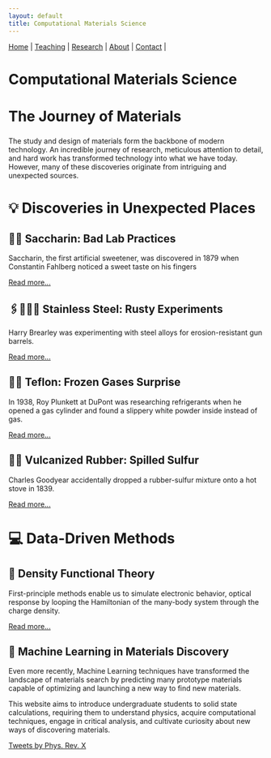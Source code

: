 ```yaml
---
layout: default
title: Computational Materials Science
---
```


<nav>
  <a href="/">Home</a> |
  <a href="/teaching.html">Teaching</a> |
  <a href="/research.html">Research</a> |
  <a href="/about.html">About</a> |
  <a href="/contact.html">Contact</a> |
</nav>

# Computational Materials Science


<div class="grid">


<div class="card collapsed">
  <h2 style="font-size: 28px;">The Journey of Materials</h2>
  <p>
    The study and design of materials form the backbone of modern technology.
     An incredible journey of research, meticulous attention to detail, and hard work has transformed technology into what we have today. However, many of these discoveries originate from intriguing and unexpected sources.
    </p>
</div>


<h2 style="font-size: 28px;">💡 Discoveries in Unexpected Places</h2>


<div class="card collapsed">
  <h2>🍬🍭 Saccharin: Bad Lab Practices</h2>
  <p>
    Saccharin, the first artificial sweetener, was discovered in 1879 when Constantin Fahlberg noticed a sweet taste on his fingers 
  </p>
  <div class="more-text" style="display: none;">
    <p>
      after working with coal tar derivatives. An improper lab practice—forgetting to wash his hands—led to a revolutionary sugar substitute. It quickly became a popular low-calorie sweetener worldwide, despite some early controversies over safety.
    </p>
  </div>
  <a href="#" class="read-more">Read more...</a>
</div>

<div class="card collapsed">
  <h2>🖇️👩🏻‍🏭 Stainless Steel: Rusty Experiments</h2>
  <p>
    Harry Brearley was experimenting with steel alloys for erosion-resistant gun barrels.
  </p>
  <div class="more-text" style="display: none;">
    <p>
      By chance, he created steel with about 12% chromium—and noticed a discarded sample hadn’t rusted. His accidental observation gave birth to stainless steel, transforming modern society by revolutionizing kitchenware, construction, and medical devices.
    </p>
  </div>
  <a href="#" class="read-more">Read more...</a>
</div>

<div class="card collapsed">
  <h2>🧪🍳 Teflon: Frozen Gases Surprise</h2>
  <p>
    In 1938, Roy Plunkett at DuPont was researching refrigerants when he opened a gas cylinder and found a slippery white powder inside instead of gas.
  </p>
  <div class="more-text" style="display: none;">
    <p>
      That powder turned out to be Teflon—a material now famous for nonstick cookware and countless industrial uses, thanks to its chemical resistance and low friction properties.
    </p>
  </div>
  <a href="#" class="read-more">Read more...</a>
</div>

<div class="card collapsed">
  <h2>🔋🛞 Vulcanized Rubber: Spilled Sulfur</h2>
  <p>
    Charles Goodyear accidentally dropped a rubber-sulfur mixture onto a hot stove in 1839.
  </p>
  <div class="more-text" style="display: none;">
    <p>
      Instead of melting, the rubber became durable and elastic—creating vulcanized rubber, essential for tires, seals, and countless products we rely on today. This discovery revolutionized transportation and manufacturing industries.
    </p>
  </div>
  <a href="#" class="read-more">Read more...</a>
</div>

<h2 style="font-size: 28px;"> 💻 Data-Driven Methods</h2>


<div class="card collapsed">
  <h2>🔄 Density Functional Theory</h2>
  <p>
    First-principle methods enable us to simulate electronic behavior, optical response by looping the Hamiltonian of the many-body system through the charge density.
  </p>

  <div class="more-text" style="display: none;">
    <p>
      The iterative process solves the Kohn-Sham equations and updates the charge density until self-consistency is achieved.
    </p>
    <pre><code>
Initial Charge Density ρ(r)
     |
     v
Compute Effective Potential Veff(r)
     |
     v
Solve Kohn-Sham Equations
     |
     v
Update ρ(r), Etot
     |
     v
Converged?
  /       \
 No        Yes
 |           |
 v           v
Loop      Output Data
    </code></pre>
  </div>

  <a href="#" class="read-more">Read more...</a>
</div>



<div class="card">
    <h2> 🧠 Machine Learning in Materials Discovery</h2>
    <p>
      Even more recently, Machine Learning techniques have transformed the landscape of materials search by predicting many prototype materials capable of optimizing and launching a new way to find new materials.
    </p>
    <p>
      This website aims to introduce undergraduate students to solid state calculations, requiring them to understand physics, acquire computational techniques, engage in critical analysis, and cultivate curiosity about new ways of discovering materials.
    </p>
  </div>

</div>


<a class="twitter-timeline"
   data-height="600"
   data-theme="dark"
   href="https://twitter.com/PhysRevX">
  Tweets by Phys. Rev. X
</a>
<script defer src="https://platform.twitter.com/widgets.js" charset="utf-8"></script>


<script>
  document.addEventListener('DOMContentLoaded', function() {
    document.querySelectorAll('.read-more').forEach(function(link) {
      link.addEventListener('click', function(e) {
        e.preventDefault();
        const card = link.closest('.card');
        const moreText = card.querySelector('.more-text');
        if (moreText.style.display === 'none') {
          moreText.style.display = 'block';
          link.textContent = 'Read less...';
        } else {
          moreText.style.display = 'none';
          link.textContent = 'Read more...';
        }
      });
    });
  });
</script>


